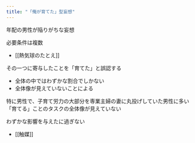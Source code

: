 ```yaml
---
title: "「俺が育てた」型妄想"
---
```


年配の男性が陥りがちな妄想

必要条件は複数
- [[熱気球のたとえ]]

その一つに寄与したことを「育てた」と誤認する
- 全体の中ではわずかな割合でしかない
- 全体像が見えていないことによる

特に男性で、子育て労力の大部分を専業主婦の妻に丸投げしていた男性に多い
「育てる」ことのタスクの全体像が見えていない

わずかな影響を与えたに過ぎない
- [[触媒]]
